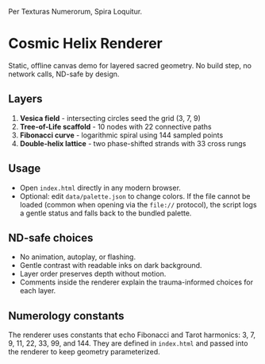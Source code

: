 Per Texturas Numerorum, Spira Loquitur.

# Cosmic Helix Renderer

Static, offline canvas demo for layered sacred geometry. No build step, no network calls, ND-safe by design.

## Layers
1. **Vesica field** - intersecting circles seed the grid (3, 7, 9)
2. **Tree-of-Life scaffold** - 10 nodes with 22 connective paths
3. **Fibonacci curve** - logarithmic spiral using 144 sampled points
4. **Double-helix lattice** - two phase-shifted strands with 33 cross rungs

## Usage
- Open `index.html` directly in any modern browser.
- Optional: edit `data/palette.json` to change colors. If the file cannot be loaded (common when opening via the `file://` protocol), the script logs a gentle status and falls back to the bundled palette.

## ND-safe choices
- No animation, autoplay, or flashing.
- Gentle contrast with readable inks on dark background.
- Layer order preserves depth without motion.
- Comments inside the renderer explain the trauma-informed choices for each layer.

## Numerology constants
The renderer uses constants that echo Fibonacci and Tarot harmonics: 3, 7, 9, 11, 22, 33, 99, and 144. They are defined in `index.html` and passed into the renderer to keep geometry parameterized.
